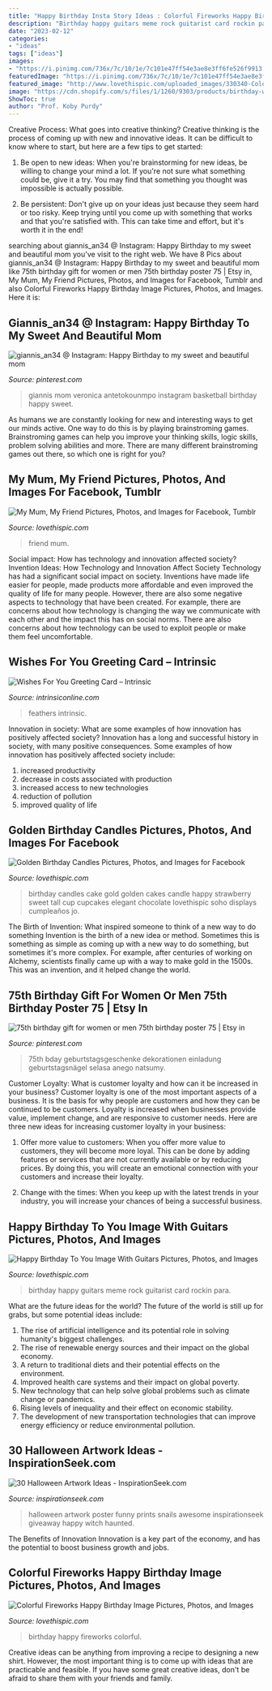 ```yaml
---
title: "Happy Birthday Insta Story Ideas : Colorful Fireworks Happy Birthday Image Pictures, Photos, And Images"
description: "Birthday happy guitars meme rock guitarist card rockin para"
date: "2023-02-12"
categories:
- "ideas"
tags: ["ideas"]
images:
- "https://i.pinimg.com/736x/7c/10/1e/7c101e47ff54e3ae8e3ff6fe526f9913.jpg"
featuredImage: "https://i.pinimg.com/736x/7c/10/1e/7c101e47ff54e3ae8e3ff6fe526f9913.jpg"
featured_image: "http://www.lovethispic.com/uploaded_images/330340-Colorful-Fireworks-Happy-Birthday-Image.jpg"
image: "https://cdn.shopify.com/s/files/1/1260/9303/products/birthday-wish-feathers-greeting-card-intrinsic_2400x.jpg?v=1570663195"
ShowToc: true
author: "Prof. Koby Purdy"
---
```



Creative Process: What goes into creative thinking?
Creative thinking is the process of coming up with new and innovative ideas. It can be difficult to know where to start, but here are a few tips to get started: 
1. Be open to new ideas: When you're brainstorming for new ideas, be willing to change your mind a lot. If you're not sure what something could be, give it a try. You may find that something you thought was impossible is actually possible. 

2. Be persistent: Don't give up on your ideas just because they seem hard or too risky. Keep trying until you come up with something that works and that you're satisfied with. This can take time and effort, but it's worth it in the end! 


	

		
searching about giannis_an34 @ Instagram: Happy Birthday to my sweet and beautiful mom you've visit to the right web. We have 8 Pics about giannis_an34 @ Instagram: Happy Birthday to my sweet and beautiful mom like 75th birthday gift for women or men 75th birthday poster 75 | Etsy in, My Mum, My Friend Pictures, Photos, and Images for Facebook, Tumblr and also Colorful Fireworks Happy Birthday Image Pictures, Photos, and Images. Here it is:
		
    
## Giannis_an34 @ Instagram: Happy Birthday To My Sweet And Beautiful Mom

<img loading=lazy src="https://i.pinimg.com/736x/83/7f/cb/837fcbb1fb576b4fd7fe3ed533d00659.jpg" onerror="this.onerror=null;this.src='https://tse3.mm.bing.net/th?id=OIP.U01IRXl66nYtrQoHJ7HiHAHaJQ&amp;pid=15.1';" alt="giannis_an34 @ Instagram: Happy Birthday to my sweet and beautiful mom">

_Source: pinterest.com_

>giannis mom veronica antetokounmpo instagram basketball birthday happy sweet. 

	

As humans we are constantly looking for new and interesting ways to get our minds active. One way to do this is by playing brainstroming games. Brainstroming games can help you improve your thinking skills, logic skills, problem solving abilities and more. There are many different brainstroming games out there, so which one is right for you?

    
## My Mum, My Friend Pictures, Photos, And Images For Facebook, Tumblr

<img loading=lazy src="http://www.lovethispic.com/uploaded_images/306166-My-Mum-My-Friend.jpg" onerror="this.onerror=null;this.src='https://tse1.mm.bing.net/th?id=OIP.N-xXmtEHCI8prwQ3GHTEsgAAAA&amp;pid=15.1';" alt="My Mum, My Friend Pictures, Photos, and Images for Facebook, Tumblr">

_Source: lovethispic.com_

>friend mum. 

	

Social impact: How has technology and innovation affected society?
Invention Ideas: How Technology and Innovation Affect Society
Technology has had a significant social impact on society. Inventions have made life easier for people, made products more affordable and even improved the quality of life for many people. However, there are also some negative aspects to technology that have been created. For example, there are concerns about how technology is changing the way we communicate with each other and the impact this has on social norms. There are also concerns about how technology can be used to exploit people or make them feel uncomfortable.

    
## Wishes For You Greeting Card – Intrinsic

<img loading=lazy src="https://cdn.shopify.com/s/files/1/1260/9303/products/birthday-wish-feathers-greeting-card-intrinsic_2400x.jpg?v=1570663195" onerror="this.onerror=null;this.src='https://tse3.mm.bing.net/th?id=OIP.qL4eOyS_OJ26dNxy8-XGBwHaHa&amp;pid=15.1';" alt="Wishes For You Greeting Card – Intrinsic">

_Source: intrinsiconline.com_

>feathers intrinsic. 

	

Innovation in society: What are some examples of how innovation has positively affected society?
Innovation has a long and successful history in society, with many positive consequences. Some examples of how innovation has positively affected society include: 
1. increased productivity 
2. decrease in costs associated with production 
3. increased access to new technologies 
4. reduction of pollution 
5. improved quality of life 

    
## Golden Birthday Candles Pictures, Photos, And Images For Facebook

<img loading=lazy src="http://www.lovethispic.com/uploaded_images/29061-Golden-Birthday-Candles.jpg" onerror="this.onerror=null;this.src='https://tse4.mm.bing.net/th?id=OIP.qEwdv36qEUsEbReIKNbEcQHaLH&amp;pid=15.1';" alt="Golden Birthday Candles Pictures, Photos, and Images for Facebook">

_Source: lovethispic.com_

>birthday candles cake gold golden cakes candle happy strawberry sweet tall cup cupcakes elegant chocolate lovethispic soho displays cumpleaños jo. 

	

The Birth of Invention: What inspired someone to think of a new way to do something
Invention is the birth of a new idea or method. Sometimes this is something as simple as coming up with a new way to do something, but sometimes it's more complex. For example, after centuries of working on Alchemy, scientists finally came up with a way to make gold in the 1500s. This was an invention, and it helped change the world.

    
## 75th Birthday Gift For Women Or Men 75th Birthday Poster 75 | Etsy In

<img loading=lazy src="https://i.pinimg.com/736x/7c/10/1e/7c101e47ff54e3ae8e3ff6fe526f9913.jpg" onerror="this.onerror=null;this.src='https://tse3.mm.bing.net/th?id=OIP.g3yIlbJpbxmQViMrCPCYhQHaJS&amp;pid=15.1';" alt="75th birthday gift for women or men 75th birthday poster 75 | Etsy in">

_Source: pinterest.com_

>75th bday geburtstagsgeschenke dekorationen einladung geburtstagsnägel selasa anego natsumy. 

	

Customer Loyalty: What is customer loyalty and how can it be increased in your business?
Customer loyalty is one of the most important aspects of a business. It is the basis for why people are customers and how they can be continued to be customers. Loyalty is increased when businesses provide value, implement change, and are responsive to customer needs. Here are three new ideas for increasing customer loyalty in your business:
1. Offer more value to customers: When you offer more value to customers, they will become more loyal. This can be done by adding features or services that are not currently available or by reducing prices. By doing this, you will create an emotional connection with your customers and increase their loyalty.

2. Change with the times: When you keep up with the latest trends in your industry, you will increase your chances of being a successful business.

    
## Happy Birthday To You Image With Guitars Pictures, Photos, And Images

<img loading=lazy src="http://www.lovethispic.com/uploaded_images/240130-Happy-Birthday-To-You-Image-With-Guitars.jpg" onerror="this.onerror=null;this.src='https://tse3.mm.bing.net/th?id=OIP.LtMVTyW8v_9-5ZfKmiVagAAAAA&amp;pid=15.1';" alt="Happy Birthday To You Image With Guitars Pictures, Photos, and Images">

_Source: lovethispic.com_

>birthday happy guitars meme rock guitarist card rockin para. 

	

What are the future ideas for the world?
The future of the world is still up for grabs, but some potential ideas include: 
1. The rise of artificial intelligence and its potential role in solving humanity's biggest challenges. 
2. The rise of renewable energy sources and their impact on the global economy. 
3. A return to traditional diets and their potential effects on the environment. 
4. Improved health care systems and their impact on global poverty. 
5. New technology that can help solve global problems such as climate change or pandemics. 
6. Rising levels of inequality and their effect on economic stability. 
7. The development of new transportation technologies that can improve energy efficiency or reduce environmental pollution.

    
## 30 Halloween Artwork Ideas - InspirationSeek.com

<img loading=lazy src="https://inspirationseek.com/wp-content/uploads/2017/09/Halloween-Artwork-Funny.jpg" onerror="this.onerror=null;this.src='https://tse3.mm.bing.net/th?id=OIP.vHdyzQHblGU34zY8ueSM8gHaLH&amp;pid=15.1';" alt="30 Halloween Artwork Ideas - InspirationSeek.com">

_Source: inspirationseek.com_

>halloween artwork poster funny prints snails awesome inspirationseek giveaway happy witch haunted. 

	

The Benefits of Innovation
Innovation is a key part of the economy, and has the potential to boost business growth and jobs.

    
## Colorful Fireworks Happy Birthday Image Pictures, Photos, And Images

<img loading=lazy src="http://www.lovethispic.com/uploaded_images/330340-Colorful-Fireworks-Happy-Birthday-Image.jpg" onerror="this.onerror=null;this.src='https://tse2.mm.bing.net/th?id=OIP.sULa7zaxMx5hzIfqAtJ6xwAAAA&amp;pid=15.1';" alt="Colorful Fireworks Happy Birthday Image Pictures, Photos, and Images">

_Source: lovethispic.com_

>birthday happy fireworks colorful. 

	

Creative ideas can be anything from improving a recipe to designing a new shirt. However, the most important thing is to come up with ideas that are practicable and feasible. If you have some great creative ideas, don't be afraid to share them with your friends and family.

